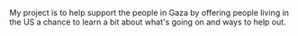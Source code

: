 My project is to help support the people in Gaza by offering people living in the US a chance to learn a bit about what's going on and ways to help out. 
